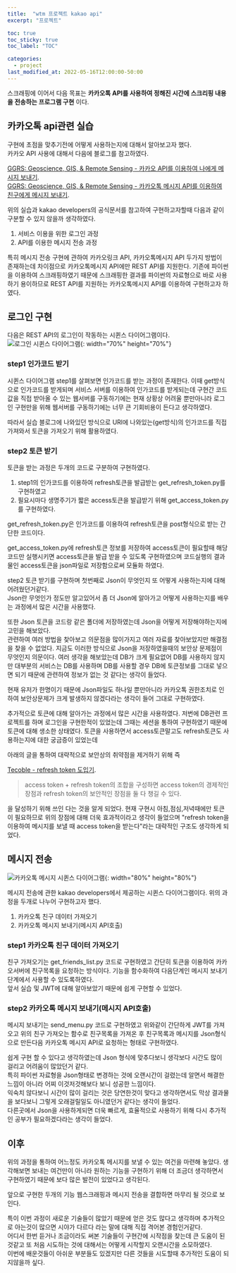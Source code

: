 ```yaml
---
title:  "wtm 프로젝트 kakao api"
excerpt: "프로젝트"

toc: true
toc_sticky: true
toc_label: "TOC"

categories:
  - project
last_modified_at: 2022-05-16T12:00:00-50:00
---
```


스크래핑에 이어서 다음 목표는 **카카오톡 API를 사용하여 정해진 시간에 스크리핑 내용을 전송하는 프로그램 구현** 이다.

## 카카오톡 api관련 실습
구현에 초점을 맞추기전에 어떻게 사용하는지에 대해서 알아보고자 했다.  
카카오 API 사용에 대해서 다음에 블로그를 참고하였다.  

[GGRS: Geoscience, GIS, & Remote Sensing - 카카오 API를 이용하여 나에게 메시지 보내기](https://blog.daum.net/geoscience/1624).  
[GGRS: Geoscience, GIS, & Remote Sensing - 카카오톡 메시지 API를 이용하여 친구에게 메시지 보내기](https://blog.daum.net/geoscience/1636).

위의 실습과 kakao developers의 공식문서를 참고하여 구현하고자할때 다음과 같이 구분할 수 있지 않을까 생각하였다.  
1. 서비스 이용을 위한 로그인 과정
2. API를 이용한 메시지 전송 과정

특히 메시지 전송 구현에 관하여 카카오링크 API, 카카오톡메시지 API 두가지 방법이 존재하는데 차이점으로 카카오톡메시지 API에만 REST API를 지원한다. 기존에 파이썬을 이용하여 스크래핑하였기 때문에 스크래핑한 결과를 파이썬의 자료형으로 바로 사용하기 용이하므로 REST API를 지원하는 카카오톡메시지 API를 이용하여 구현하고자 하였다.  

## 로그인 구현
다음은 REST API의 로그인이 작동하는 시퀸스 다이어그램이다.  
![로그인 시퀸스 다이어그램](https://developers.kakao.com/docs/latest/ko/assets/style/images/kakaologin/kakaologin_sequence.png){: width="70%" height="70%"}

### step1 인가코드 받기
시퀸스 다이어그램 step1를 살펴보면 인가코드를 받는 과정이 존재한다. 이때 get방식으로 인가코드를 받게되며 서비스 서버를 이용하여 인가코드를 받게되는데
구현간 코드값을 직접 받아올 수 있는 웹서버를 구동하기에는 현재 상황상 어려울 뿐만아니라 로그인 구현만을 위해 웹서버를 구동하기에는 너무 큰 기회비용이 든다고 생각하였다.

따라서 실습 블로그에 나와있던 방식으로 URl에 나와있는(get방식)의 인가코드를 직접 가져와서 토큰을 가져오기 위해 활용하였다.  

### step2 토큰 받기
토큰을 받는 과정은 두개의 코드로 구분하여 구현하였다.  

1. step1의 인가코드를 이용하여 refresh토큰을 발급받는 get_refresh_token.py를 구현하였고
2. 필요시마다 생명주기가 짧은 access토큰을 발급받기 위해 get_access_token.py를 구현하였다.

get_refresh_token.py은 인가코드를 이용하여 refresh토큰을 post형식으로 받는 간단한 코드이다.

get_access_token.py에 refresh토큰 정보를 저장하여 access토큰이 필요할때 해당 코드만 실행시키면 access토큰을 발급 받을 수 있도록 구현하였으며 코드실행의 결과물인 access토큰을 json파일로 저장함으로써 모듈화 하였다.

step2 토큰 받기를 구현하며 첫번째로 Json이 무엇인지 또 어떻게 사용하는지에 대해 어려웠던거같다.  
Json란 무엇인가 정도만 알고있어서 좀 더 Json에 알아가고 어떻게 사용하는지를 배우는 과정에서 많은 시간을 사용했다.  

또한 Json 토큰을 코드랑 같은 폴더에 저장하였는데 Json을 어떻게 저장해야하는지에 고민을 해보았다.  
관련하여 여러 방법을 찾아보고 의문점을 많이가지고 여러 자료를 찾아보았지만 해결점을 찾을 수 없었다. 
지금도 이러한 방식으로 Json을 저장하였을때의 보안상 문제점이 무엇인지 의문이다.
여러 생각을 해보았는데 DB가 크게 필요없어 DB를 사용하지 않지만 대부분의 서비스는 DB를 사용하며 DB를 사용할 경우 DB에 토큰정보를 그대로 넣으면 되기 때문에 관련하여 정보가 없는 것 같다는 생각이 들었다.  

현재 유저가 한명이기 때문에 Json파일도 하나일 뿐만아니라 카카오톡 권한조치로 인하여 보안상문제가 크게 발생하지 않겠다라는 생각이 들어 그대로 구현하였다.  

추가적으로 토큰에 대해 알아가는 과정에서 많은 시간을 사용하였다. 저번에 DB관련 프로젝트를 하며 로그인을 구현한적이 있었는데 그때는 세션을 통하여 구현하였기 때문에 토큰에 대해 생소한 상태였다. 토큰을 사용하면서 access토큰말고도 refresh토큰도 사용하는지에 대한 궁금증이 있었는데 

아래의 글을 통하여 대략적으로 보안상의 취약점을 제거하기 위해 즉  

[Tecoble - refresh token 도입기](https://tecoble.techcourse.co.kr/post/2021-10-20-refresh-token/).  
> access token + refresh token의 조합을 구성하면 access token의 경제적인 장점과 refresh token의 보안적인 장점을 둘 다 챙길 수 있다.

을 달성하기 위해 쓰인 다는 것을 알게 되었다. 현재 구현시 아침,점심,저녁때에만 토큰이 필요하므로 위의 장점에 대해 더욱 효과적이라고 생각이 들었으며 "refresh token을 이용하여 메시지를 보낼 때 access token을 받는다"라는 대략적인 구조도 생각하게 되었다.  

## 메시지 전송

![카카오톡 메시지 시퀸스 다이어그램](https://developers.kakao.com/docs/latest/ko/assets/style/images/message/message_talk.png){: width="80%" height="80%"}

메시지 전송에 관한 kakao developers에서 제공하는 시퀸스 다이어그램이다. 위의 과정을 두개로 나누어 구현하고자 했다.   

1. 카카오톡 친구 데이터 가져오기
2. 카카오톡 메시지 보내기(메시지 API호출)

### step1 카카오톡 친구 데이터 가져오기

친구 가져오기는 get_friends_list.py 코드로 구현하였고 간단히 토큰을 이용하여 카카오서버에 친구목록을 요청하는 방식이다. 기능을 함수화하여 다음단계인 메시지 보내기 단계에서 사용할 수 있도록하였다.   
앞서 실습 및 JWT에 대해 알아보았기 때문에 쉽게 구현할 수 있었다.  

### step2 카카오톡 메시지 보내기(메시지 API호출)

메시지 보내기는 send_menu.py 코드로 구현하였고 위와같이 간단하게 JWT를 가져오고 위의 친구 가져오는 함수로 친구목록을 가져온 후 친구목록과 메시지를 Json형식으로 만든다음 카카오톡 메시지 API로 요청하는 형태로 구현하였다.  

쉽게 구현 할 수 있다고 생각하였는데 Json 형식에 맞추다보니 생각보다 시간도 많이 걸리고 어려움이 많았던거 같다.  
특히 파이썬 자료형을 Json형태로 변경하는 것에 오랜시간이 걸렸는데 알면서 해결한 느낌이 아니라 어찌 이것저것해보다 보니 성공한 느낌이다.  
익숙치 않다보니 시간이 많이 걸리는 것은 당연한것이 맞다고 생각하면서도 막상 결과물을 보다보니 그렇게 오래걸릴일도 아니였던거 같다는 생각이 들었다.  
다른곳에서 Json을 사용하게되면 더욱 빠르게, 효율적으로 사용하기 위해 다시 추가적인 공부가 필요하겠다라는 생각이 들었다.  

## 이후
위의 과정을 통하여 어느정도 카카오톡 메시지를 보낼 수 있는 여건을 마련해 놓았다. 생각해보면 보내는 여건만이 아니라 원하는 기능을 구현하기 위해 더 조금더 생각하면서 구현하였기 때문에 보다 많은 발전이 있었다고 생각된다.  

앞으로 구현한 두개의 기능 웹스크래핑과 메시지 전송을 결합하면 마무리 될 것으로 보인다.  

특이 이번 과정이 새로운 기술들이 많았기 때문에 얻은 것도 많다고 생각하며 추가적으로 아는것이 많으면 시야가 다르다 라는 말에 대해 직접 격어본 경험인거같다.  
어디서 한번 듣거나 조금이라도 써본 기술들이 구현간에 시작점을 찾는데 큰 도움이 된 것같고 또 처음 시도하는 것에 대해서는 어떻게 시작할지 오랜시간을 소모하였다.  
이번에 배운것들이 아쉬운 부분들도 있겠지만 다른 것들을 시도할때 추가적인 도움이 되지않을까 싶다.  

